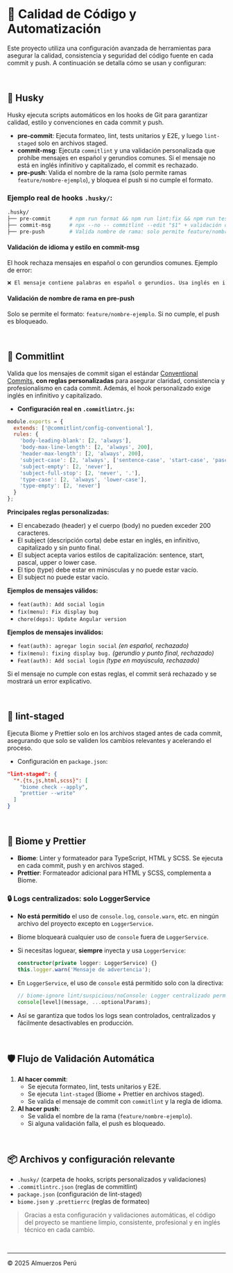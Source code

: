 # 🧹 Calidad de Código y Automatización

Este proyecto utiliza una configuración avanzada de herramientas para asegurar la calidad, consistencia y seguridad del código fuente en cada commit y push. A continuación se detalla cómo se usan y configuran:

&nbsp;

## 🦔 Husky

Husky ejecuta scripts automáticos en los hooks de Git para garantizar calidad, estilo y convenciones en cada commit y push.

- **pre-commit**: Ejecuta formateo, lint, tests unitarios y E2E, y luego `lint-staged` solo en archivos staged.
- **commit-msg**: Ejecuta `commitlint` y una validación personalizada que prohíbe mensajes en español y gerundios comunes. Si el mensaje no está en inglés infinitivo y capitalizado, el commit es rechazado.
- **pre-push**: Valida el nombre de la rama (solo permite ramas `feature/nombre-ejemplo`), y bloquea el push si no cumple el formato.

### Ejemplo real de hooks `.husky/`:

```bash
.husky/
├── pre-commit      # npm run format && npm run lint:fix && npm run test:ci && npm run test:e2e && npx lint-staged
├── commit-msg      # npx --no -- commitlint --edit "$1" + validación de idioma y gerundios
├── pre-push        # Valida nombre de rama: solo permite feature/nombre-ejemplo
```

#### Validación de idioma y estilo en commit-msg

El hook rechaza mensajes en español o con gerundios comunes. Ejemplo de error:

```bash
❌ El mensaje contiene palabras en español o gerundios. Usa inglés en infinitivo y capitalizado.
```

#### Validación de nombre de rama en pre-push

Solo se permite el formato: `feature/nombre-ejemplo`. Si no cumple, el push es bloqueado.

&nbsp;

## 📝 Commitlint

Valida que los mensajes de commit sigan el estándar [Conventional Commits](https://www.conventionalcommits.org/), **con reglas personalizadas** para asegurar claridad, consistencia y profesionalismo en cada commit. Además, el hook personalizado exige inglés en infinitivo y capitalizado.

- **Configuración real en `.commitlintrc.js`:**

```js
module.exports = {
  extends: ['@commitlint/config-conventional'],
  rules: {
    'body-leading-blank': [2, 'always'],
    'body-max-line-length': [2, 'always', 200],
    'header-max-length': [2, 'always', 200],
    'subject-case': [2, 'always', ['sentence-case', 'start-case', 'pascal-case', 'upper-case', 'lower-case']],
    'subject-empty': [2, 'never'],
    'subject-full-stop': [2, 'never', '.'],
    'type-case': [2, 'always', 'lower-case'],
    'type-empty': [2, 'never']
  }
};
```

**Principales reglas personalizadas:**

- El encabezado (header) y el cuerpo (body) no pueden exceder 200 caracteres.
- El subject (descripción corta) debe estar en inglés, en infinitivo, capitalizado y sin punto final.
- El subject acepta varios estilos de capitalización: sentence, start, pascal, upper o lower case.
- El tipo (type) debe estar en minúsculas y no puede estar vacío.
- El subject no puede estar vacío.

**Ejemplos de mensajes válidos:**

- `feat(auth): Add social login`
- `fix(menu): Fix display bug`
- `chore(deps): Update Angular version`

**Ejemplos de mensajes inválidos:**

- `feat(auth): agregar login social` _(en español, rechazado)_
- `fix(menu): fixing display bug.` _(gerundio y punto final, rechazado)_
- `Feat(auth): Add social login` _(type en mayúscula, rechazado)_

Si el mensaje no cumple con estas reglas, el commit será rechazado y se mostrará un error explicativo.

&nbsp;

## 🚦 lint-staged

Ejecuta Biome y Prettier solo en los archivos staged antes de cada commit, asegurando que solo se validen los cambios relevantes y acelerando el proceso.

- Configuración en `package.json`:

```json
"lint-staged": {
  "*.{ts,js,html,scss}": [
    "biome check --apply",
    "prettier --write"
  ]
}
```

&nbsp;

## 🧹 Biome y Prettier

- **Biome**: Linter y formateador para TypeScript, HTML y SCSS. Se ejecuta en cada commit, push y en archivos staged.
- **Prettier**: Formateador adicional para HTML y SCSS, complementa a Biome.

### 🔒 Logs centralizados: solo LoggerService

- **No está permitido** el uso de `console.log`, `console.warn`, etc. en ningún archivo del proyecto excepto en `LoggerService`.
- Biome bloqueará cualquier uso de `console` fuera de `LoggerService`.
- Si necesitas loguear, **siempre** inyecta y usa `LoggerService`:

  ```typescript
  constructor(private logger: LoggerService) {}
  this.logger.warn('Mensaje de advertencia');
  ```

- En `LoggerService`, el uso de `console` está permitido solo con la directiva:
  ```typescript
  // biome-ignore lint/suspicious/noConsole: Logger centralizado permitido
  console[level](message, ...optionalParams);
  ```
- Así se garantiza que todos los logs sean controlados, centralizados y fácilmente desactivables en producción.

&nbsp;

## 🛡️ Flujo de Validación Automática

1. **Al hacer commit**:
   - Se ejecuta formateo, lint, tests unitarios y E2E.
   - Se ejecuta `lint-staged` (Biome + Prettier en archivos staged).
   - Se valida el mensaje de commit con `commitlint` y la regla de idioma.
2. **Al hacer push**:
   - Se valida el nombre de la rama (`feature/nombre-ejemplo`).
   - Si alguna validación falla, el push es bloqueado.

&nbsp;

## 📦 Archivos y configuración relevante

- `.husky/` (carpeta de hooks, scripts personalizados y validaciones)
- `.commitlintrc.json` (reglas de commitlint)
- `package.json` (configuración de lint-staged)
- `biome.json` y `.prettierrc` (reglas de formateo)

> Gracias a esta configuración y validaciones automáticas, el código del proyecto se mantiene limpio, consistente, profesional y en inglés técnico en cada cambio.

&nbsp;

---

© 2025 Almuerzos Perú

